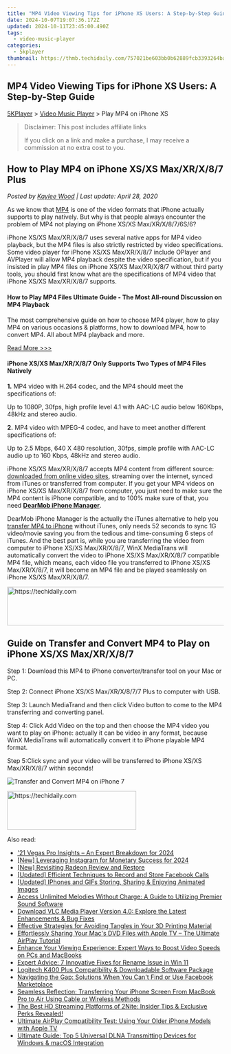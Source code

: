 ```yaml
---
title: "MP4 Video Viewing Tips for iPhone XS Users: A Step-by-Step Guide"
date: 2024-10-07T19:07:36.172Z
updated: 2024-10-11T23:45:00.490Z
tags:
  - video-music-player
categories:
  - 5kplayer
thumbnail: https://thmb.techidaily.com/757021be603bb0b62889fcb3393264ba25afdf3ad53016173b55a4a0650b3071.jpg
---
```


## MP4 Video Viewing Tips for iPhone XS Users: A Step-by-Step Guide

[5KPlayer](https://tools.techidaily.com/5kplayer/products/) \> [Video Music Player](https://tools.techidaily.com/5kplayer/video-music-player/) \> Play MP4 on iPhone XS

>  Disclaimer: This post includes affiliate links
>
>  If you click on a link and make a purchase, I may receive a commission at no extra cost to you.
>

## How to Play MP4 on iPhone XS/XS Max/XR/X/8/7 Plus

 _Posted by [Kaylee Wood](https://www.quora.com/profile/Amanda-Hu-21) | Last update: April 28, 2020_

As we know that [MP4](https://tools.techidaily.com/5kplayer/video-music-player/) is one of the video formats that iPhone actually supports to play natively. But why is that people always encounter the problem of MP4 not playing on iPhone XS/XS Max/XR/X/8/7/6S/6? 

 iPhone XS/XS Max/XR/X/8/7 uses several native apps for MP4 video playback, but the MP4 files is also strictly restricted by video specifications. Some video player for iPhone XS/XS Max/XR/X/8/7 include OPlayer and AVPlayer will allow MP4 playback despite the video specification, but if you insisted in play MP4 files on iPhone XS/XS Max/XR/X/8/7 without third party tools, you should first know what are the specifications of MP4 video that iPhone XS/XS Max/XR/X/8/7 supports. 

#### How to Play MP4 Files Ultimate Guide \- The Most All-round Discussion on MP4 Playback

The most comprehensive guide on how to choose MP4 player, how to play MP4 on various occasions & platforms, how to download MP4, how to convert MP4\. All about MP4 playback and more.

[Read More >>>](https://tools.techidaily.com/5kplayer/video-music-player/) 

#### **iPhone XS/XS Max/XR/X/8/7 Only Supports Two Types of MP4 Files Natively**

**1.** MP4 video with H.264 codec, and the MP4 should meet the specifications of: 

Up to 1080P, 30fps, high profile level 4.1 with AAC-LC audio below 160Kbps, 48kHz and stereo audio. 

**2.** MP4 video with MPEG-4 codec, and have to meet another different specifications of: 

Up to 2.5 Mbps, 640 X 480 resolution, 30fps, simple profile with AAC-LC audio up to 160 Kbps, 48kHz and stereo audio. 

iPhone XS/XS Max/XR/X/8/7 accepts MP4 content from different source: [downloaded from online video sites](https://tools.techidaily.com/5kplayer/youtube-download/), streaming over the internet, synced from iTunes or transferred from computer. If you get your MP4 videos on iPhone XS/XS Max/XR/X/8/7 from computer, you just need to make sure the MP4 content is iPhone compatible, and to 100% make sure of that, you need [**DearMob iPhone Manager**](https://tools.techidaily.com/5kplayer/iphone-manager/). 

DearMob iPhone Manager is the actually the iTunes alternative to help you [transfer MP4 to iPhone](https://tools.techidaily.com/5kplayer/iphone-manager/) without iTunes, only needs 52 seconds to sync 1G video/movie saving you from the tedious and time-consuming 6 steps of iTunes. And the best part is, while you are transferring the video from computer to iPhone XS/XS Max/XR/X/8/7, WinX MediaTrans will automatically convert the video to iPhone XS/XS Max/XR/X/8/7 compatible MP4 file, which means, each video file you transferred to iPhone XS/XS Max/XR/X/8/7, it will become an MP4 file and be played seamlessly on iPhone XS/XS Max/XR/X/8/7\. 

<!-- affiliate ads begin -->
<a href="https://electronicx.pxf.io/c/5597632/1166360/14483" target="_top" id="1166360">
  <img src="//a.impactradius-go.com/display-ad/14483-1166360" border="0" alt="https://techidaily.com" width="728" height="90"/>
</a>
<img height="0" width="0" src="https://electronicx.pxf.io/i/5597632/1166360/14483" style="position:absolute;visibility:hidden;" border="0" />
<!-- affiliate ads end -->

## Guide on Transfer and Convert MP4 to Play on iPhone XS/XS Max/XR/X/8/7

Step 1: Download this MP4 to iPhone converter/transfer tool on your Mac or PC.

Step 2: Connect iPhone XS/XS Max/XR/X/8/7/7 Plus to computer with USB. 

Step 3: Launch MediaTrand and then click Video button to come to the MP4 transferring and converting panel. 

Step 4: Click Add Video on the top and then choose the MP4 video you want to play on iPhone: actually it can be video in any format, because WinX MediaTrans will automatically convert it to iPhone playable MP4 format.

Step 5:Click sync and your video will be transferred to iPhone XS/XS Max/XR/X/8/7 within seconds!

![Transfer and Convert MP4 on iPhone 7](https://www.5kplayer.com/video-music-player/img/play-mp4-iphone.jpg)

<!-- affiliate ads begin -->
<a href="https://aligracehair.sjv.io/c/5597632/1938745/19272" target="_top" id="1938745">
  <img src="//a.impactradius-go.com/display-ad/19272-1938745" border="0" alt="https://techidaily.com" width="300" height="90"/>
</a>
<img height="0" width="0" src="https://aligracehair.sjv.io/i/5597632/1938745/19272" style="position:absolute;visibility:hidden;" border="0" />
<!-- affiliate ads end -->

<ins class="adsbygoogle"
     style="display:block"
     data-ad-format="autorelaxed"
     data-ad-client="ca-pub-7571918770474297"
     data-ad-slot="1223367746"></ins>

<ins class="adsbygoogle"
     style="display:block"
     data-ad-client="ca-pub-7571918770474297"
     data-ad-slot="8358498916"
     data-ad-format="auto"
     data-full-width-responsive="true"></ins>

<span class="atpl-alsoreadstyle">Also read:</span>
<div><ul>
<li><a href="https://extra-hints.techidaily.com/21-vegas-pro-insights-an-expert-breakdown-for-2024/"><u>'21 Vegas Pro Insights – An Expert Breakdown for 2024</u></a></li>
<li><a href="https://instagram-videos.techidaily.com/new-leveraging-instagram-for-monetary-success-for-2024/"><u>[New] Leveraging Instagram for Monetary Success for 2024</u></a></li>
<li><a href="https://remote-screen-capture.techidaily.com/new-revisiting-radeon-review-and-restore/"><u>[New] Revisiting Radeon Review and Restore</u></a></li>
<li><a href="https://screen-mirroring-recording.techidaily.com/updated-efficient-techniques-to-record-and-store-facebook-calls/"><u>[Updated] Efficient Techniques to Record and Store Facebook Calls</u></a></li>
<li><a href="https://extra-guidance.techidaily.com/updated-iphones-and-gifs-storing-sharing-and-enjoying-animated-images/"><u>[Updated] IPhones and GIFs Storing, Sharing & Enjoying Animated Images</u></a></li>
<li><a href="https://media-tips.techidaily.com/access-unlimited-melodies-without-charge-a-guide-to-utilizing-premier-sound-software/"><u>Access Unlimited Melodies Without Charge: A Guide to Utilizing Premier Sound Software</u></a></li>
<li><a href="https://media-tips.techidaily.com/download-vlc-media-player-version-40-explore-the-latest-enhancements-and-bug-fixes/"><u>Download VLC Media Player Version 4.0: Explore the Latest Enhancements & Bug Fixes</u></a></li>
<li><a href="https://hardware-tips.techidaily.com/effective-strategies-for-avoiding-tangles-in-your-3d-printing-material/"><u>Effective Strategies for Avoiding Tangles in Your 3D Printing Material</u></a></li>
<li><a href="https://media-tips.techidaily.com/effortlessly-sharing-your-macs-dvd-files-with-apple-tv-the-ultimate-airplay-tutorial/"><u>Effortlessly Sharing Your Mac's DVD Files with Apple TV – The Ultimate AirPlay Tutorial</u></a></li>
<li><a href="https://media-tips.techidaily.com/enhance-your-viewing-experience-expert-ways-to-boost-video-speeds-on-pcs-and-macbooks/"><u>Enhance Your Viewing Experience: Expert Ways to Boost Video Speeds on PCs and MacBooks</u></a></li>
<li><a href="https://windows11.techidaily.com/expert-advice-7-innovative-fixes-for-rename-issue-in-win-11/"><u>Expert Advice: 7 Innovative Fixes for Rename Issue in Win 11</u></a></li>
<li><a href="https://win-amazing.techidaily.com/logitech-k400-plus-compatibility-and-downloadable-software-package/"><u>Logitech K400 Plus Compatibility & Downloadable Software Package</u></a></li>
<li><a href="https://tech-recovery.techidaily.com/navigating-the-gap-solutions-when-you-cant-find-or-use-facebook-marketplace/"><u>Navigating the Gap: Solutions When You Can't Find or Use Facebook Marketplace</u></a></li>
<li><a href="https://media-tips.techidaily.com/seamless-reflection-transferring-your-iphone-screen-from-macbook-pro-to-air-using-cable-or-wireless-methods/"><u>Seamless Reflection: Transferring Your iPhone Screen From MacBook Pro to Air Using Cable or Wireless Methods</u></a></li>
<li><a href="https://media-tips.techidaily.com/the-best-hd-streaming-platforms-of-2nite-insider-tips-and-exclusive-perks-revealed/"><u>The Best HD Streaming Platforms of 2Nite: Insider Tips & Exclusive Perks Revealed!</u></a></li>
<li><a href="https://media-tips.techidaily.com/ultimate-airplay-compatibility-test-using-your-older-iphone-models-with-apple-tv/"><u>Ultimate AirPlay Compatibility Test: Using Your Older iPhone Models with Apple TV</u></a></li>
<li><a href="https://media-tips.techidaily.com/ultimate-guide-top-5-universal-dlna-transmitting-devices-for-windows-and-macos-integration/"><u>Ultimate Guide: Top 5 Universal DLNA Transmitting Devices for Windows & macOS Integration</u></a></li>
</ul></div>

